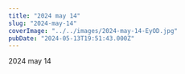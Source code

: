 ```yaml
---
title: "2024 may 14"
slug: "2024-may-14"
coverImage: "../../images/2024-may-14-EyOD.jpg"
pubDate: "2024-05-13T19:51:43.000Z"
---
```


2024 may 14

